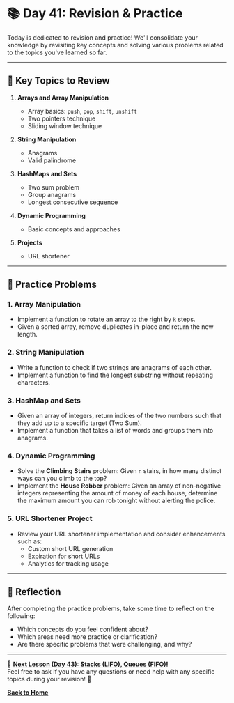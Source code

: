# **📚 Day 41: Revision & Practice**  

Today is dedicated to revision and practice! We'll consolidate your knowledge by revisiting key concepts and solving various problems related to the topics you've learned so far.  

---

## **🔹 Key Topics to Review**  

1. **Arrays and Array Manipulation**  
   - Array basics: `push`, `pop`, `shift`, `unshift`
   - Two pointers technique
   - Sliding window technique

2. **String Manipulation**  
   - Anagrams
   - Valid palindrome

3. **HashMaps and Sets**  
   - Two sum problem
   - Group anagrams
   - Longest consecutive sequence

4. **Dynamic Programming**  
   - Basic concepts and approaches

5. **Projects**  
   - URL shortener

---

## **🔹 Practice Problems**  

### **1. Array Manipulation**  
- Implement a function to rotate an array to the right by `k` steps.
- Given a sorted array, remove duplicates in-place and return the new length.

### **2. String Manipulation**  
- Write a function to check if two strings are anagrams of each other.
- Implement a function to find the longest substring without repeating characters.

### **3. HashMap and Sets**  
- Given an array of integers, return indices of the two numbers such that they add up to a specific target (Two Sum).
- Implement a function that takes a list of words and groups them into anagrams.

### **4. Dynamic Programming**  
- Solve the **Climbing Stairs** problem: Given `n` stairs, in how many distinct ways can you climb to the top?
- Implement the **House Robber** problem: Given an array of non-negative integers representing the amount of money of each house, determine the maximum amount you can rob tonight without alerting the police.

### **5. URL Shortener Project**  
- Review your URL shortener implementation and consider enhancements such as:
  - Custom short URL generation
  - Expiration for short URLs
  - Analytics for tracking usage

---

## **📝 Reflection**  
After completing the practice problems, take some time to reflect on the following:  
- Which concepts do you feel confident about?  
- Which areas need more practice or clarification?  
- Are there specific problems that were challenging, and why?  

---

🎯 **[Next Lesson (Day 43): Stacks (LIFO), Queues (FIFO)](../../week_7/day_43/README.md)!**  
Feel free to ask if you have any questions or need help with any specific topics during your revision! 🚀

[**Back to Home**](../../../README.md)